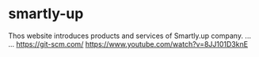 # smartly-up
Thos website introduces products and services of Smartly.up company.
...
...
https://git-scm.com/
https://www.youtube.com/watch?v=8JJ101D3knE
